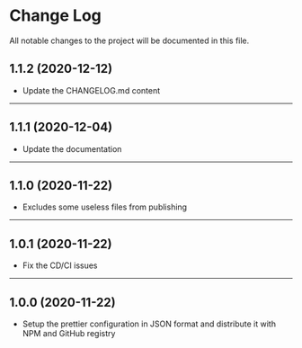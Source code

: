 # Change Log

All notable changes to the project will be documented in this file.

## 1.1.2 (2020-12-12)

- Update the CHANGELOG.md content

---

## 1.1.1 (2020-12-04)

- Update the documentation

---

## 1.1.0 (2020-11-22)

- Excludes some useless files from publishing

---

## 1.0.1 (2020-11-22)

- Fix the CD/CI issues

---

## 1.0.0 (2020-11-22)

- Setup the prettier configuration in JSON format and distribute it with NPM and GitHub registry
